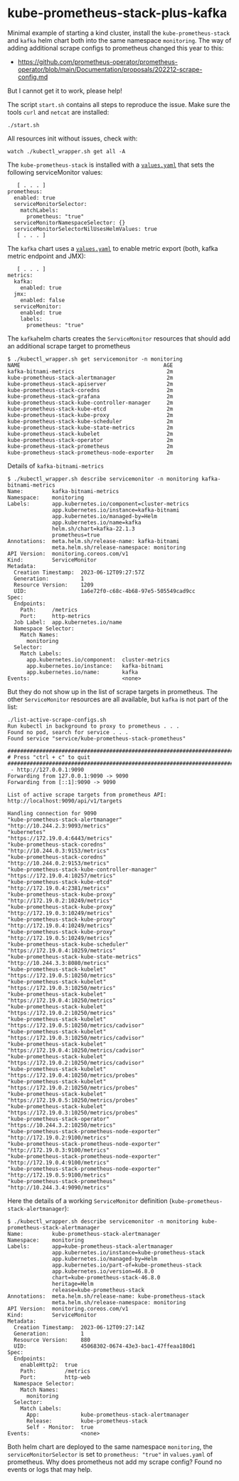 # kube-prometheus-stack-plus-kafka

Minimal example of starting a kind cluster, install the `kube-prometheus-stack`
and `kafka` helm chart both into the same namespace `monitoring`. The way of
adding additional scrape configs to prometheus changed this year to this:
* https://github.com/prometheus-operator/prometheus-operator/blob/main/Documentation/proposals/202212-scrape-config.md

But I cannot get it to work, please help!

The script `start.sh` contains all steps to reproduce the issue. Make sure the
tools `curl` and `netcat` are installed:
```
./start.sh
```

All resources init without issues, check with:
```
watch ./kubectl_wrapper.sh get all -A
```

The `kube-prometheus-stack` is installed with a [`values.yaml`](./values-kube-prometheus-stack.yaml)
that sets the following serviceMonitor values:
```
   [ . . . ]
prometheus:
  enabled: true
  serviceMonitorSelector:
    matchLabels:
      prometheus: "true"
  serviceMonitorNamespaceSelector: {}
  serviceMonitorSelectorNilUsesHelmValues: true
   [ . . . ]
```

The `kafka` chart uses a [`values.yaml`](./values_kafka.yaml) to enable metric
export (both, kafka metric endpoint and JMX):
```
   [ . . . ]
metrics:
  kafka:
    enabled: true
  jmx:
    enabled: false
  serviceMonitor:
    enabled: true
    labels:
      prometheus: "true"
```

The `kafka`helm charts creates the `ServiceMonitor` resources that should add
an additional scrape target to prometheus
```
$ ./kubectl_wrapper.sh get servicemonitor -n monitoring
NAME                                             AGE
kafka-bitnami-metrics                             2m
kube-prometheus-stack-alertmanager                2m
kube-prometheus-stack-apiserver                   2m
kube-prometheus-stack-coredns                     2m
kube-prometheus-stack-grafana                     2m
kube-prometheus-stack-kube-controller-manager     2m
kube-prometheus-stack-kube-etcd                   2m
kube-prometheus-stack-kube-proxy                  2m
kube-prometheus-stack-kube-scheduler              2m
kube-prometheus-stack-kube-state-metrics          2m
kube-prometheus-stack-kubelet                     2m
kube-prometheus-stack-operator                    2m
kube-prometheus-stack-prometheus                  2m
kube-prometheus-stack-prometheus-node-exporter    2m
```

Details of `kafka-bitnami-metrics`
```
$ ./kubectl_wrapper.sh describe servicemonitor -n monitoring kafka-bitnami-metrics
Name:         kafka-bitnami-metrics
Namespace:    monitoring
Labels:       app.kubernetes.io/component=cluster-metrics
              app.kubernetes.io/instance=kafka-bitnami
              app.kubernetes.io/managed-by=Helm
              app.kubernetes.io/name=kafka
              helm.sh/chart=kafka-22.1.3
              prometheus=true
Annotations:  meta.helm.sh/release-name: kafka-bitnami
              meta.helm.sh/release-namespace: monitoring
API Version:  monitoring.coreos.com/v1
Kind:         ServiceMonitor
Metadata:
  Creation Timestamp:  2023-06-12T09:27:57Z
  Generation:          1
  Resource Version:    1209
  UID:                 1a6e72f0-c68c-4b68-97e5-505549cad9cc
Spec:
  Endpoints:
    Path:     /metrics
    Port:     http-metrics
  Job Label:  app.kubernetes.io/name
  Namespace Selector:
    Match Names:
      monitoring
  Selector:
    Match Labels:
      app.kubernetes.io/component:  cluster-metrics
      app.kubernetes.io/instance:   kafka-bitnami
      app.kubernetes.io/name:       kafka
Events:                             <none>
```

But they do not show up in the list of scrape targets in prometheus. The other
`ServiceMonitor` resources are all available, but `kafka` is not part of the list:
```
./list-active-scrape-configs.sh
Run kubectl in background to proxy to prometheus . . .
Found no pod, search for service . . .
Found service "service/kube-prometheus-stack-prometheus"

##############################################################################
# Press "ctrl + c" to quit
##############################################################################
 - http://127.0.0.1:9090
Forwarding from 127.0.0.1:9090 -> 9090
Forwarding from [::1]:9090 -> 9090

List of active scrape targets from prometheus API:
http://localhost:9090/api/v1/targets

Handling connection for 9090
"kube-prometheus-stack-alertmanager"
"http://10.244.2.3:9093/metrics"
"kubernetes"
"https://172.19.0.4:6443/metrics"
"kube-prometheus-stack-coredns"
"http://10.244.0.3:9153/metrics"
"kube-prometheus-stack-coredns"
"http://10.244.0.2:9153/metrics"
"kube-prometheus-stack-kube-controller-manager"
"https://172.19.0.4:10257/metrics"
"kube-prometheus-stack-kube-etcd"
"http://172.19.0.4:2381/metrics"
"kube-prometheus-stack-kube-proxy"
"http://172.19.0.2:10249/metrics"
"kube-prometheus-stack-kube-proxy"
"http://172.19.0.3:10249/metrics"
"kube-prometheus-stack-kube-proxy"
"http://172.19.0.4:10249/metrics"
"kube-prometheus-stack-kube-proxy"
"http://172.19.0.5:10249/metrics"
"kube-prometheus-stack-kube-scheduler"
"https://172.19.0.4:10259/metrics"
"kube-prometheus-stack-kube-state-metrics"
"http://10.244.3.3:8080/metrics"
"kube-prometheus-stack-kubelet"
"https://172.19.0.5:10250/metrics"
"kube-prometheus-stack-kubelet"
"https://172.19.0.3:10250/metrics"
"kube-prometheus-stack-kubelet"
"https://172.19.0.4:10250/metrics"
"kube-prometheus-stack-kubelet"
"https://172.19.0.2:10250/metrics"
"kube-prometheus-stack-kubelet"
"https://172.19.0.5:10250/metrics/cadvisor"
"kube-prometheus-stack-kubelet"
"https://172.19.0.3:10250/metrics/cadvisor"
"kube-prometheus-stack-kubelet"
"https://172.19.0.4:10250/metrics/cadvisor"
"kube-prometheus-stack-kubelet"
"https://172.19.0.2:10250/metrics/cadvisor"
"kube-prometheus-stack-kubelet"
"https://172.19.0.4:10250/metrics/probes"
"kube-prometheus-stack-kubelet"
"https://172.19.0.2:10250/metrics/probes"
"kube-prometheus-stack-kubelet"
"https://172.19.0.5:10250/metrics/probes"
"kube-prometheus-stack-kubelet"
"https://172.19.0.3:10250/metrics/probes"
"kube-prometheus-stack-operator"
"https://10.244.3.2:10250/metrics"
"kube-prometheus-stack-prometheus-node-exporter"
"http://172.19.0.2:9100/metrics"
"kube-prometheus-stack-prometheus-node-exporter"
"http://172.19.0.3:9100/metrics"
"kube-prometheus-stack-prometheus-node-exporter"
"http://172.19.0.4:9100/metrics"
"kube-prometheus-stack-prometheus-node-exporter"
"http://172.19.0.5:9100/metrics"
"kube-prometheus-stack-prometheus"
"http://10.244.3.4:9090/metrics"
```

Here the details of a working `ServiceMonitor` definition (`kube-prometheus-stack-alertmanager`):
```
$ ./kubectl_wrapper.sh describe servicemonitor -n monitoring kube-prometheus-stack-alertmanager
Name:         kube-prometheus-stack-alertmanager
Namespace:    monitoring
Labels:       app=kube-prometheus-stack-alertmanager
              app.kubernetes.io/instance=kube-prometheus-stack
              app.kubernetes.io/managed-by=Helm
              app.kubernetes.io/part-of=kube-prometheus-stack
              app.kubernetes.io/version=46.8.0
              chart=kube-prometheus-stack-46.8.0
              heritage=Helm
              release=kube-prometheus-stack
Annotations:  meta.helm.sh/release-name: kube-prometheus-stack
              meta.helm.sh/release-namespace: monitoring
API Version:  monitoring.coreos.com/v1
Kind:         ServiceMonitor
Metadata:
  Creation Timestamp:  2023-06-12T09:27:14Z
  Generation:          1
  Resource Version:    880
  UID:                 45068302-0674-43e3-bac1-47ffeaa180d1
Spec:
  Endpoints:
    enableHttp2:  true
    Path:         /metrics
    Port:         http-web
  Namespace Selector:
    Match Names:
      monitoring
  Selector:
    Match Labels:
      App:             kube-prometheus-stack-alertmanager
      Release:         kube-prometheus-stack
      Self - Monitor:  true
Events:                <none>
```


Both helm chart are deployed to the same namespace `monitoring`, the
`serviceMonitorSelector` is set to `prometheus: "true"` in `values.yaml` of
prometheus. Why does prometheus not add my scrape config? Found no events or
logs that may help.
